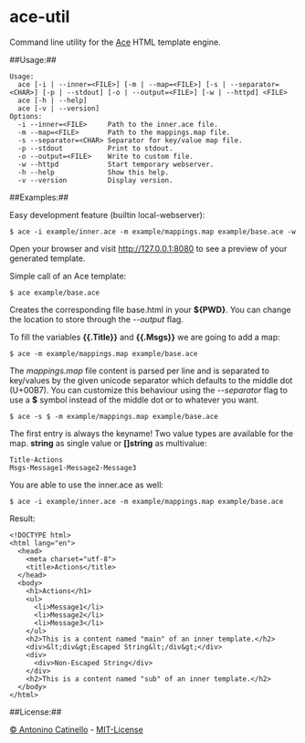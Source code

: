 ace-util
===

Command line utility for the [Ace][ACE] HTML template engine.


##Usage:##

    Usage:
      ace [-i | --inner=<FILE>] [-m | --map=<FILE>] [-s | --separator=<CHAR>] [-p | --stdout] [-o | --output=<FILE>] [-w | --httpd] <FILE>
      ace [-h | --help]
      ace [-v | --version]
    Options:
      -i --inner=<FILE>     Path to the inner.ace file.
      -m --map=<FILE>       Path to the mappings.map file.
      -s --separator=<CHAR> Separator for key/value map file.
      -p --stdout           Print to stdout.
      -o --output=<FILE>    Write to custom file.
      -w --httpd            Start temporary webserver.
      -h --help             Show this help.
      -v --version          Display version.


##Examples:##

Easy development feature (builtin local-webserver):

    $ ace -i example/inner.ace -m example/mappings.map example/base.ace -w

Open your browser and visit http://127.0.0.1:8080 to see a preview of your generated template.

Simple call of an Ace template:

    $ ace example/base.ace

Creates the corresponding file base.html in your **${PWD}**. You can change the location to store through the *--output* flag.


To fill the variables **{{.Title}}** and **{{.Msgs}}** we are going to add a map:

    $ ace -m example/mappings.map example/base.ace

The *mappings.map* file content is parsed per line and is separated to key/values by the given unicode separator which defaults to the middle dot (U+00B7). You can customize this behaviour using the *--separator* flag to use a **$** symbol instead of the middle dot or to whatever you want.

    $ ace -s $ -m example/mappings.map example/base.ace


The first entry is always the keyname! Two value types are available for the map. **string** as single value or **[]string** as multivalue:

    Title·Actions
    Msgs·Message1·Message2·Message3


You are able to use the inner.ace as well:

    $ ace -i example/inner.ace -m example/mappings.map example/base.ace

Result:

    <!DOCTYPE html>
    <html lang="en">
      <head>
        <meta charset="utf-8">
        <title>Actions</title>
      </head>
      <body>
        <h1>Actions</h1>
        <ul>
          <li>Message1</li>
          <li>Message2</li>
          <li>Message3</li>
        </ul>
        <h2>This is a content named "main" of an inner template.</h2>
        <div>&lt;div&gt;Escaped String&lt;/div&gt;</div>
        <div>
          <div>Non-Escaped String</div>
        </div>
        <h2>This is a content named "sub" of an inner template.</h2>
      </body>
    </html>


##License:##

[&copy; Antonino Catinello][HOME] - [MIT-License][MIT]

[MIT]:https://github.com/catinello/ace-util/blob/master/LICENSE
[HOME]:http://antonino.catinello.eu
[ACE]:https://github.com/yosssi/ace
